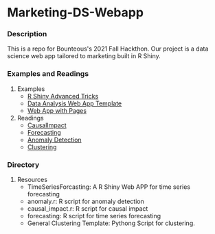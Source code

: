 # Marketing-DS-Webapp
### Description
This is a repo for Bounteous's 2021 Fall Hackthon. Our project is a data science web app tailored to marketing built in R Shiny. 
### Examples and Readings
1. Examples
   * [R Shiny Advanced Tricks](https://github.com/daattali/advanced-shiny)
   * [Data Analysis Web App Template](https://towardsdatascience.com/how-to-build-a-data-analysis-app-in-r-shiny-143bee9338f7)
   * [Web App with Pages](https://ericrayanderson.shinyapps.io/shinymaterial_dashboard/)
2. Readings
   * [CausalImpact](https://google.github.io/CausalImpact/CausalImpact.html)
   * [Forecasting](https://otexts.com/fpp2/forecasting-decomposition.html)
   * [Anomaly Detection](https://github.com/business-science/anomalize)
   * [Clustering](https://medium.com/@rumman1988/clustering-categorical-and-numerical-datatype-using-gower-distance-ab89b3aa90d9)
### Directory
1. Resources
   * TimeSeriesForcasting: A R Shiny Web APP for time series forecasting
   * anomaly.r: R script for anomaly detection
   * causal_impact.r: R script for causal impact
   * forecasting: R script for time series forecasting
   * General Clustering Template: Pythong Script for clustering. 
